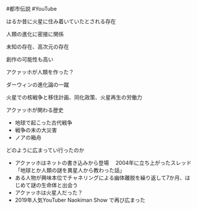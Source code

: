 #都市伝説 #YouTube

はるか昔に火星に住み着いていたとされる存在

人類の進化に密接に関係

未知の存在、高次元の存在

創作の可能性も高い

アクァッホが人類を作った？

ダーウィンの進化論の一蹴

火星での核戦争と移住計画、同化政策、火星再生の労働力

アクァッホが関わる歴史
- 地球で起こった古代戦争
- 戦争の末の大災害
- ノアの箱舟



どのように広まってい行ったのか
- アクァッホはネットの書き込みから登場
 　2004年に立ち上がったスレッド「地球とか人類の謎を異星人から教わった話」
- ある人物が興味本位でチャネリングによる幽体離脱を繰り返して7か月、はじめて謎の生命体と出会う
-  アクァッホは火星人だった？
- 2019年人気YouTuber Naokiman Show で再び広まった
　